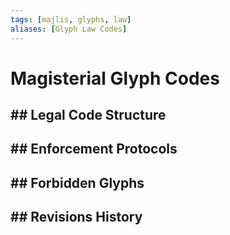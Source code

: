 ```yaml
---
tags: [majlis, glyphs, law]
aliases: [Glyph Law Codes]
---
```


# Magisterial Glyph Codes

## ## Legal Code Structure

## ## Enforcement Protocols

## ## Forbidden Glyphs

## ## Revisions History
